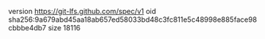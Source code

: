 version https://git-lfs.github.com/spec/v1
oid sha256:9a679abd45aa18ab657ed58033bd48c3fc811e5c48998e885face98cbbbe4db7
size 18116
